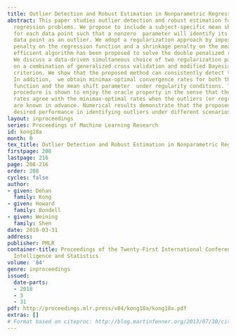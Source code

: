 ```yaml
---
title: Outlier Detection and Robust Estimation in Nonparametric Regression
abstract: This paper studies outlier detection and robust estimation for nonparametric
  regression problems. We propose to include a subject-specific mean shift parameter
  for each data point such that a nonzero  parameter will identify its corresponding
  data point as an outlier. We adopt a regularization approach by imposing a roughness
  penalty on the regression function and a shrinkage penalty on the mean shift parameter.  An
  efficient algorithm has been proposed to solve the double penalized regression problem.
  We discuss a data-driven simultaneous choice of two regularization parameters based
  on a combination of generalized cross validation and modified Bayesian information
  criterion. We show that the proposed method can consistently detect the outliers.
  In addition,  we obtain minimax-optimal convergence rates for both the regression
  function and the mean shift parameter  under regularity conditions. The estimation
  procedure is shown to enjoy the oracle property in the sense that the convergence
  rates agree with the minimax-optimal rates when the outliers (or regression function)
  are known in advance. Numerical results demonstrate that the proposed method has
  desired performance in identifying outliers under different scenarios.
layout: inproceedings
series: Proceedings of Machine Learning Research
id: kong18a
month: 0
tex_title: Outlier Detection and Robust Estimation in Nonparametric Regression
firstpage: 208
lastpage: 216
page: 208-216
order: 208
cycles: false
author:
- given: Dehan
  family: Kong
- given: Howard
  family: Bondell
- given: Weining
  family: Shen
date: 2018-03-31
address: 
publisher: PMLR
container-title: Proceedings of the Twenty-First International Conference on Artficial
  Intelligence and Statistics
volume: '84'
genre: inproceedings
issued:
  date-parts:
  - 2018
  - 3
  - 31
pdf: http://proceedings.mlr.press/v84/kong18a/kong18a.pdf
extras: []
# Format based on citeproc: http://blog.martinfenner.org/2013/07/30/citeproc-yaml-for-bibliographies/
---
```

